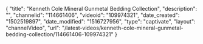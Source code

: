 {
    "title": "Kenneth Cole Mineral Gunmetal Bedding Collection",
    "description": "",
    "channelid": "114661406",
    "videoid": "109974321",
    "date_created": "1502519897",
    "date_modified": "1516727956",
    "type": "captivate",
    "layout": "channelVideo",
    "url": "\/latest-videos\/kenneth-cole-mineral-gunmetal-bedding-collection\/114661406-109974321"
}